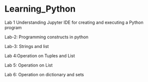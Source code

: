 # Learning_Python
Lab 1 Understanding Jupyter IDE for creating and executing a Python program

Lab-2: Programming constructs in python

Lab-3: Strings and list

Lab 4:Operation on Tuples and List

Lab 5: Operation on List

Lab 6: Operation on dictionary and sets
